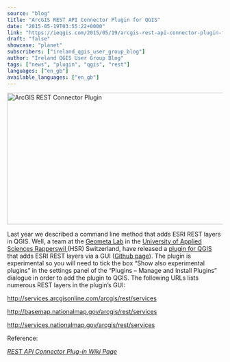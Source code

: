 ```yaml
---
source: "blog"
title: "ArcGIS REST API Connector Plugin for QGIS"
date: "2015-05-19T03:55:22+0000"
link: "https://ieqgis.com/2015/05/19/arcgis-rest-api-connector-plugin-for-qgis/"
draft: "false"
showcase: "planet"
subscribers: ["ireland_qgis_user_group_blog"]
author: "Ireland QGIS User Group Blog"
tags: ["news", "plugin", "qgis", "rest"]
languages: ["en_gb"]
available_languages: ["en_gb"]
---
```


<p><a href="https://ieqgis.files.wordpress.com/2015/05/rest1.png"><img alt="ArcGIS REST Connector Plugin" class="alignnone size-large wp-image-797" height="307" src="https://ieqgis.files.wordpress.com/2015/05/rest1.png?w=545&#038;h=307" width="545" /></a></p>
<p>Last year we described a command line method that adds ESRI REST layers in QGIS. Well, a team at the <span style="color: #f7f9ff; text-decoration: underline;"><a href="http://www.ifs.hsr.ch/Geometa-Lab.12520+M5ef515c82a3.0.html?&amp;L=4" title="Geometa Lab">Geometa Lab</a></span> in the <span style="color: #f7f9ff; text-decoration: underline;"><a href="https://en.wikipedia.org/wiki/Hochschule_f%C3%BCr_Technik_Rapperswil">University of Applied Sciences Rapperswil </a></span>(HSR) Switzerland, have released a <span style="color: #f7f9ff; text-decoration: underline;"><a href="https://plugins.qgis.org/plugins/connector/">plugin for QGIS</a></span> that adds ESRI REST layers via a GUI (<span style="color: #f7f9ff; text-decoration: underline;"><a href="https://github.com/geometalab/ArcGISConnector-QGIS-Plugin">Github page</a></span>). The plugin is experimental so you will need to tick the box &#8220;Show also experimental plugins&#8221; in the settings panel of the &#8220;Plugins &#8211; Manage and Install Plugins&#8221; dialogue in order to add the plugin to QGIS. The following URLs lists numerous REST layers in the plugin&#8217;s GUI:</p>
<p><a href="http://services.arcgisonline.com/arcgis/rest/services" rel="nofollow">http://services.arcgisonline.com/arcgis/rest/services</a></p>
<p><a class="long-text alink" href="http://basemap.nationalmap.gov/arcgis/rest/services/USGSImageryTopo/MapServer">http://basemap.nationalmap.gov/arcgis/rest/services</a></p>
<p><a href="http://services.nationalmap.gov/arcgis/rest/services" rel="nofollow">http://services.nationalmap.gov/arcgis/rest/services</a></p>
<p>Reference:</p>
<p><em><span style="color: #bfec33; text-decoration: underline;"><a href="http://giswiki.hsr.ch/QGIS_ArcGIS_REST_API_Connector_Plugin">REST API Connector Plug-in Wiki Page</a></span></em></p>
